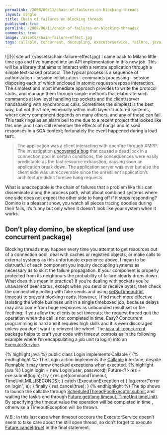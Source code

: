 ```yaml
---
permalink: /2008/06/11/chain-of-failures-on-blocking-threads
layout: single
title: Chain of failures on blocking threads
published: true
permlink: /2008/06/11/chain-of-failures-on-blocking-threads/
comments: true
image: /assets/chain-failure-effect.jpg
tags: callable, concurrent, decoupling, executorservice, failure, java, openfire, scheduledthreadpoolexecutor, service, SOA, timeout
---
```

![]({{ site.url }}/assets/chain-failure-effect.jpg)
I came back to Milano little time ago and I’ve bumped into an API implementation in this new job. This will be a library that aims to interact with a remote application through a simple text-based protocol.
The typical process is a sequence of authorization – session initialization – commands processing – session disposing each of which enclosed in atomic request/respose interaction. The simplest and most immediate approach provides to write the protocol stubs, and manage them through simple methods that elaborate such commands at low level handling tcp sockets and the client/server handshaking with synchronous calls.
Sometimes the simplest is the best way, but not this time, especially within multi layer structured systems, where every component depends on many others, and any of those can fail.
This task rings as an alarm bell to me due to a recent project that looked like this one, and I can still remember the effects of hangs and missed responses in a SOA context; fortunately the event happened during a load test:
>The application was a client interacting with openfire through XMPP. The investigation [uncovered a bug](http://www.igniterealtime.org/community/thread/30088?tstart=0) that caused a dead lock in a connection pool in certain conditions, the consequences were easily predictable as the fast resource exhaustion, causing soon an application break down. The application server was over but also the client side was unrecoverable since the unresilient application’s architecture didn’t foresee hang requests.

What is unacceptable is the chain of failures that a problem like this can disseminate along the process path, what about combined systems where one side does not expect the other side to hang off if it stops responding?
Domino is a pleasant show, you watch all pieces tracing doodles during their falls, it’s funny but only when it doesn’t look like your system when it works.

## Don’t play domino, be skeptical (and use concurrent package)
Blocking threads may happen every time you attempt to get resources out of a connection pool, deal with caches or registred objects, or make calls to external systems as this unfortunate experience above. I mean to be distrustful of each component you inquiry decoupling systems as necessary as to skirt the failure propagation. If your component is properly protected from its neighbours the probability of failure clearly drops down .
What does this mean in practice?
If you’re dealing with sockets you’re unaware of peer status, except when you send or receive bytes, then check the connectivity polling with fake sends and using [setSoTimeout(int timeout)](http://java.sun.com/javase/6/docs/api/java/net/Socket.html#setSoTimeout(int)) to prevent blocking reads.
However, I find much more effective isolating the whole business unit in a single timeboxed job, because delays may also come from huge responses as unbounded result set or file fecthing.
If you allow the clients to set timeouts, the request thread quit the operation when the call is not completed in time. Easy?
Concurrent programming is hard and it requires high skills and it is even discoraged unless you don’t want to reinvent the wheel. The [java.util.concurrent](http://java.sun.com/javase/6/docs/api/java/util/concurrent/package-summary.html) package helps to craft your code with timeout controls as in the following example where I’m encapsulating a job unit (a login) into an [ExecutorService](http://java.sun.com/javase/6/docs/api/java/util/concurrent/ExecutorService.html).

{% highlight java %}
public class Login implements Callable {
{% endhighlight %}
The Login action implements the [Callable](http://java.sun.com/javase/6/docs/api/java/util/concurrent/Callable.html) interface; despite Runnable it may throw checked exceptions when executed.
{% highlight java %}
Login login = new Login(user, password);
Future<?> res = exe.submit(login);
try {
  res.get(commandTimeout, TimeUnit.MILLISECONDS);
}
catch (ExecutionException e) {
  log.error("error on login", e);
}
finally {
  res.cancel(true);
}
{% endhighlight %}
The tip shows to launch the callable through [ScheduledThreadPoolExecutor.submit](http://java.sun.com/javase/6/docs/api/java/util/concurrent/ScheduledThreadPoolExecutor.html#submit(java.util.concurrent.Callable)) and waiting the task’s end through [Future.get(long timeout, TimeUnit timeUnit)](http://java.sun.com/javase/6/docs/api/java/util/concurrent/Future.html#get(long,%20java.util.concurrent.TimeUnit)). By specifying the timeout value the operation will be completed in time , otherwise a TimeoutException will be thrown.

*N.B.*: in this last case when timeout occours the ExecutorService doesn’t seem to take care about the still open thread, so don’t forget to execute [Future.cancel(true)](http://java.sun.com/javase/6/docs/api/java/util/concurrent/Future.html#cancel(boolean)) in the final statement.
